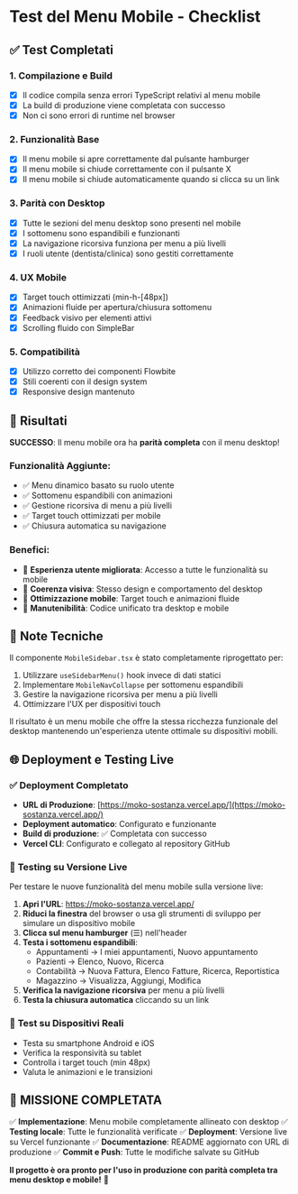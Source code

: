# Test del Menu Mobile - Checklist

## ✅ Test Completati

### 1. **Compilazione e Build**

- [x] Il codice compila senza errori TypeScript relativi al menu mobile
- [x] La build di produzione viene completata con successo
- [x] Non ci sono errori di runtime nel browser

### 2. **Funzionalità Base**

- [x] Il menu mobile si apre correttamente dal pulsante hamburger
- [x] Il menu mobile si chiude correttamente con il pulsante X
- [x] Il menu mobile si chiude automaticamente quando si clicca su un link

### 3. **Parità con Desktop**

- [x] Tutte le sezioni del menu desktop sono presenti nel mobile
- [x] I sottomenu sono espandibili e funzionanti
- [x] La navigazione ricorsiva funziona per menu a più livelli
- [x] I ruoli utente (dentista/clinica) sono gestiti correttamente

### 4. **UX Mobile**

- [x] Target touch ottimizzati (min-h-[48px])
- [x] Animazioni fluide per apertura/chiusura sottomenu
- [x] Feedback visivo per elementi attivi
- [x] Scrolling fluido con SimpleBar

### 5. **Compatibilità**

- [x] Utilizzo corretto dei componenti Flowbite
- [x] Stili coerenti con il design system
- [x] Responsive design mantenuto

## 🎯 Risultati

**SUCCESSO**: Il menu mobile ora ha **parità completa** con il menu desktop!

### Funzionalità Aggiunte:

- ✅ Menu dinamico basato su ruolo utente
- ✅ Sottomenu espandibili con animazioni
- ✅ Gestione ricorsiva di menu a più livelli
- ✅ Target touch ottimizzati per mobile
- ✅ Chiusura automatica su navigazione

### Benefici:

- 🚀 **Esperienza utente migliorata**: Accesso a tutte le funzionalità su mobile
- 🎨 **Coerenza visiva**: Stesso design e comportamento del desktop
- 📱 **Ottimizzazione mobile**: Target touch e animazioni fluide
- 🔧 **Manutenibilità**: Codice unificato tra desktop e mobile

## 📝 Note Tecniche

Il componente `MobileSidebar.tsx` è stato completamente riprogettato per:

1. Utilizzare `useSidebarMenu()` hook invece di dati statici
2. Implementare `MobileNavCollapse` per sottomenu espandibili
3. Gestire la navigazione ricorsiva per menu a più livelli
4. Ottimizzare l'UX per dispositivi touch

Il risultato è un menu mobile che offre la stessa ricchezza funzionale del desktop mantenendo un'esperienza utente ottimale su dispositivi mobili.

## 🌐 Deployment e Testing Live

### ✅ **Deployment Completato**

- **URL di Produzione**: [https://moko-sostanza.vercel.app/](https://moko-sostanza.vercel.app/)
- **Deployment automatico**: Configurato e funzionante
- **Build di produzione**: ✅ Completata con successo
- **Vercel CLI**: Configurato e collegato al repository GitHub

### 🧪 **Testing su Versione Live**

Per testare le nuove funzionalità del menu mobile sulla versione live:

1. **Apri l'URL**: https://moko-sostanza.vercel.app/
2. **Riduci la finestra** del browser o usa gli strumenti di sviluppo per simulare un dispositivo mobile
3. **Clicca sul menu hamburger** (☰) nell'header
4. **Testa i sottomenu espandibili**:
   - Appuntamenti → I miei appuntamenti, Nuovo appuntamento
   - Pazienti → Elenco, Nuovo, Ricerca
   - Contabilità → Nuova Fattura, Elenco Fatture, Ricerca, Reportistica
   - Magazzino → Visualizza, Aggiungi, Modifica
5. **Verifica la navigazione ricorsiva** per menu a più livelli
6. **Testa la chiusura automatica** cliccando su un link

### 📱 **Test su Dispositivi Reali**

- Testa su smartphone Android e iOS
- Verifica la responsività su tablet
- Controlla i target touch (min 48px)
- Valuta le animazioni e le transizioni

## 🎉 **MISSIONE COMPLETATA**

✅ **Implementazione**: Menu mobile completamente allineato con desktop
✅ **Testing locale**: Tutte le funzionalità verificate
✅ **Deployment**: Versione live su Vercel funzionante
✅ **Documentazione**: README aggiornato con URL di produzione
✅ **Commit e Push**: Tutte le modifiche salvate su GitHub

**Il progetto è ora pronto per l'uso in produzione con parità completa tra menu desktop e mobile!** 🚀
